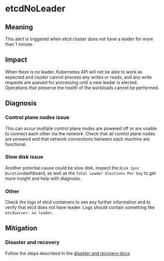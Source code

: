 # etcdNoLeader

## Meaning

This alert is triggered when etcd cluster does not have a leader for more than 1
minute.

## Impact

When there is no leader, Kubernetes API will not be able to work
as expected and cluster cannot process any writes or reads, and any write
requests are queued for processing until a new leader is elected. Operations
that preserve the health of the workloads cannot be performed.

## Diagnosis

### Control plane nodes issue

This can occur multiple control plane nodes are powered off or are unable to
connect each other via the network. Check that all control plane nodes are
powered and that network connections between each machine are functional.

### Slow disk issue

Another potential cause could be slow disk, inspect the `Disk Sync
Duration`dashboard, as well as the `Total Leader Elections Per Day` to get more
insight and help with diagnosis.

### Other

Check the logs of etcd containers to see any further information and to verify
that etcd does not have leader. Logs should contain something like `etcdserver:
no leader`. 

## Mitigation

### Disaster and recovery

Follow the steps described in the [disaster and recovery docs](docs).


[docs]:(https://docs.openshift.com/container-platform/4.7/backup_and_restore/disaster_recovery/about-disaster-recovery.html).
